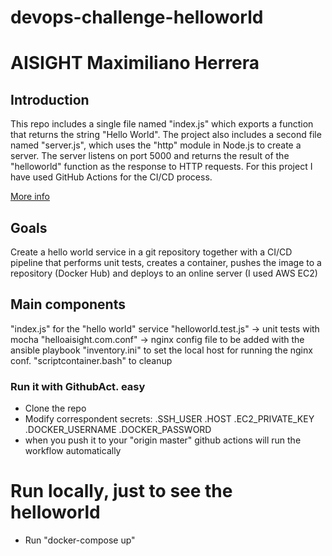 # devops-challenge-helloworld
# AISIGHT Maximiliano Herrera

## Introduction
This repo includes a single file named "index.js" which exports a function that returns the string "Hello World". The project also includes a second file named "server.js", which uses the "http" module in Node.js to create a server. The server listens on port 5000 and returns the result of the "helloworld" function as the response to HTTP requests.
For this project I have used GitHub Actions for the CI/CD process.

[More info](https://docs.github.com/en/actions)

## Goals
Create a hello world service in a git repository
together with a CI/CD pipeline that performs unit tests, creates a container, pushes the image to a
repository (Docker Hub) and deploys to an online server (I used AWS EC2)

## Main components
"index.js" for the "hello world" service
"helloworld.test.js" -> unit tests with mocha
"helloaisight.com.conf" -> nginx config file to be added with the ansible playbook
"inventory.ini" to set the local host for running the nginx conf.
"scriptcontainer.bash" to cleanup 

### Run it with GithubAct. easy
- Clone the repo
- Modify correspondent secrets:
.SSH_USER
.HOST
.EC2_PRIVATE_KEY
.DOCKER_USERNAME
.DOCKER_PASSWORD
- when you push it to your "origin master" github actions will run the workflow automatically

# Run locally, just to see the helloworld
- Run "docker-compose up"
